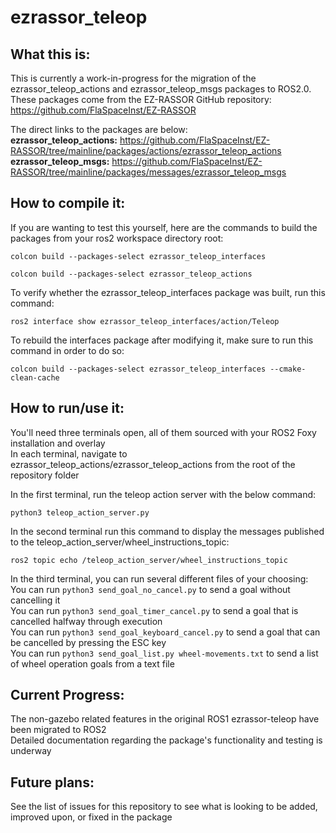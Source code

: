 # ezrassor_teleop

## What this is:  

This is currently a work-in-progress for the migration of the ezrassor_teleop_actions and ezrassor_teleop_msgs packages to ROS2.0.  
These packages come from the EZ-RASSOR GitHub repository: https://github.com/FlaSpaceInst/EZ-RASSOR  

The direct links to the packages are below:   
**ezrassor_teleop_actions:** https://github.com/FlaSpaceInst/EZ-RASSOR/tree/mainline/packages/actions/ezrassor_teleop_actions  
**ezrassor_teleop_msgs:** https://github.com/FlaSpaceInst/EZ-RASSOR/tree/mainline/packages/messages/ezrassor_teleop_msgs  

## How to compile it:

If you are wanting to test this yourself, here are the commands to build the packages from your ros2 workspace directory root:  

`colcon build --packages-select ezrassor_teleop_interfaces`  

`colcon build --packages-select ezrassor_teleop_actions`  

To verify whether the ezrassor_teleop_interfaces package was built, run this command:  

`ros2 interface show ezrassor_teleop_interfaces/action/Teleop`  

To rebuild the interfaces package after modifying it, make sure to run this command in order to do so:  

`colcon build --packages-select ezrassor_teleop_interfaces --cmake-clean-cache`  

## How to run/use it:

You'll need three terminals open, all of them sourced with your ROS2 Foxy installation and overlay  
In each terminal, navigate to ezrassor_teleop_actions/ezrassor_teleop_actions from the root of the repository folder

In the first terminal, run the teleop action server with the below command: 

`python3 teleop_action_server.py`  

In the second terminal run this command to display the messages published to the teleop_action_server/wheel_instructions_topic:

`ros2 topic echo /teleop_action_server/wheel_instructions_topic`  

In the third terminal, you can run several different files of your choosing:    
You can run `python3 send_goal_no_cancel.py` to send a goal without cancelling it  
You can run `python3 send_goal_timer_cancel.py` to send a goal that is cancelled halfway through execution  
You can run `python3 send_goal_keyboard_cancel.py` to send a goal that can be cancelled by pressing the ESC key  
You can run `python3 send_goal_list.py wheel-movements.txt` to send a list of wheel operation goals from a text file
## Current Progress:

The non-gazebo related features in the original ROS1 ezrassor-teleop have been migrated to ROS2  
Detailed documentation regarding the package's functionality and testing is underway  

## Future plans:

See the list of issues for this repository to see what is looking to be added, improved upon, or fixed in the package

